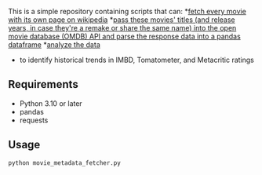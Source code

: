 This is a simple repository containing scripts that can:
*[fetch every movie with its own page on wikipedia](wikipedia_films_scraper.py)
*[pass these movies' titles (and release years, in case they're a remake or share the same name) into the open movie database (OMDB) API and parse the response data into a pandas dataframe](movie_metadata_fetcher.py)
*[analyze the data](ratings_analyzer.py)
  * to identify historical trends in IMBD, Tomatometer, and Metacritic ratings

## Requirements

- Python 3.10 or later
- pandas
- requests

## Usage

```bash
python movie_metadata_fetcher.py
```

